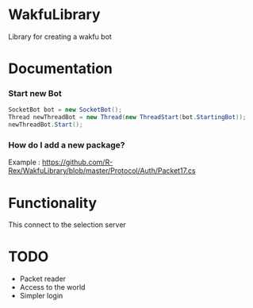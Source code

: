 # WakfuLibrary
Library for creating a wakfu bot

# Documentation

### Start new Bot
``` C#
SocketBot bot = new SocketBot();
Thread newThreadBot = new Thread(new ThreadStart(bot.StartingBot));
newThreadBot.Start();
```
### How do I add a new package?

Example : https://github.com/R-Rex/WakfuLibrary/blob/master/Protocol/Auth/Packet17.cs

# Functionality

This connect to the selection server

# TODO
* Packet reader
* Access to the world
* Simpler login
